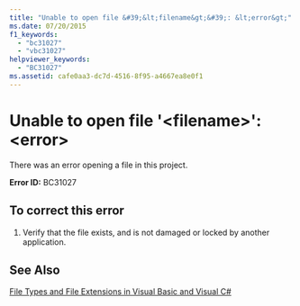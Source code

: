```yaml
---
title: "Unable to open file &#39;&lt;filename&gt;&#39;: &lt;error&gt;"
ms.date: 07/20/2015
f1_keywords: 
  - "bc31027"
  - "vbc31027"
helpviewer_keywords: 
  - "BC31027"
ms.assetid: cafe0aa3-dc7d-4516-8f95-a4667ea8e0f1
---
```

# Unable to open file &#39;&lt;filename&gt;&#39;: &lt;error&gt;
There was an error opening a file in this project.  
  
 **Error ID:** BC31027  
  
## To correct this error  
  
1.  Verify that the file exists, and is not damaged or locked by another application.  
  
## See Also  
 [File Types and File Extensions in Visual Basic and Visual C#](http://msdn.microsoft.com/library/f793852c-da06-4d52-a826-65f635844772)
